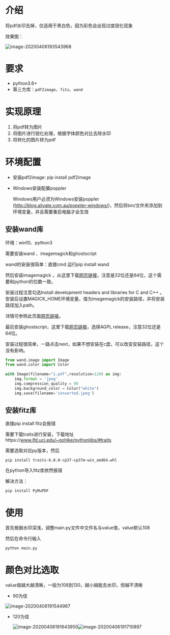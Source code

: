 # 介绍

将pdf水印去掉，仅适用于黑白色，因为彩色会出现过度锐化现象

效果图：

![image-20200406193543968](https://raw.githubusercontent.com/lei940324/picture/master/typora202004/06/193550-696399.png)

# 要求

* python3.6+
* 第三方库：`pdf2image`、`fitz`、`wand`

# 实现原理

1. 将pdf转为图片
2. 将图片进行锐化处理，根据字体颜色对比去除水印
3. 将转化的图片转为pdf

# 环境配置

* 安装pdf2image: pip install pdf2image

* Windows安装配置poppler

  Windows用户必须为Windows安装poppler (http://blog.alivate.com.au/poppler-windows/)，然后将bin/文件夹添加到环境变量，并且需要重启电脑才会生效

## 安装wand库

环境：win10、python3

需要安装wand 、imagemagick和ghostscript

wand的安装很简单：直接cmd 运行pip install wand

然后安装imagemagick ，从这里下载[网页链接](https://www.imagemagick.org/script/download.php#windows)，注意是32位还是64位，这个需要和python的位数一致。

安装过程注意勾选Install development headers and libraries for C and C++ 。安装后设置MAGICK_HOME环境变量，值为imagemagick的安装路径，并将安装路径加入path。

详情可参照此页面[网页链接](http://docs.wand-py.org/en/0.4.4/guide/install.html#install-imagemagick-windows)。

最后安装ghostscript，这里下载[网页链接](https://ghostscript.com/download/gsdnld.html)，选择AGPL release，注意32位还是64位。

安装过程很简单，一路点击next，如果不想安装在c盘，可以改变安装路径，这个没有影响。

```python
from wand.image import Image
from wand.color import Color
 
with Image(filename="1.pdf",resolution=120) as img:
    img.format = 'jpeg'
    img.compression_quality = 90
    img.background_color = Color("white")
    img.save(filename='converted.jpeg')
```

## 安装fitz库

直接pip install fitz会报错

需要下载traits进行安装，下载地址https://www.lfd.uci.edu/~gohlke/pythonlibs/#traits

需要选取对应py版本，然后

```shell
pip install traits-6.0.0-cp37-cp37m-win_amd64.whl
```

在python导入fitz库依然报错

解决方法：

```shell
pip install PyMuPDF
```

# 使用

首先根据水印深浅，调整main.py文件中文件名与value值，value默认108

然后在命令行输入

```shell
python main.py
```



# 颜色对比选取

value值越大越清晰，一般为108到130，越小越能去水印，但越不清晰

* 90为佳

![image-20200406191544967](https://raw.githubusercontent.com/lei940324/picture/master/typora202004/06/191602-630465.png)

* 120为佳

  ![image-20200406191643950](https://raw.githubusercontent.com/lei940324/picture/master/typora202004/06/191648-202081.png)![image-20200406191710897](https://raw.githubusercontent.com/lei940324/picture/master/typora202004/06/191711-947065.png)

